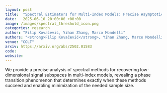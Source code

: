```yaml
---
layout: post
title:  "Spectral Estimators for Multi-Index Models: Precise Asymptotics and Optimal Weak Recovery"
date:   2025-06-10 20:00:00 +00:00
image: /images/spectral_threshold_icon.png
categories: research
author: "Filip Kovačević, Yihan Zhang, Marco Mondelli"
authors: "<strong>Filip Kovačević</strong>, Yihan Zhang, Marco Mondelli"
venue: "COLT"
arxiv: https://arxiv.org/abs/2502.01583
code: 
website:
---
```

We provide a precise analysis of spectral methods for recovering low-dimensional signal subspaces in multi-index models, revealing a phase transition phenomenon that determines exactly when these methods succeed and enabling minimization of the needed sample size.